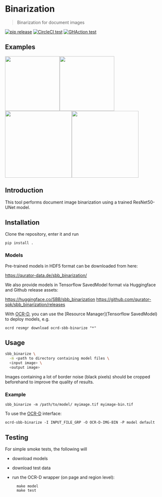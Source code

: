 # Binarization

> Binarization for document images

[![pip release](https://img.shields.io/pypi/v/sbb-binarization.svg)](https://pypi.org/project/sbb-binarization/)
[![CircleCI test](https://circleci.com/gh/qurator-spk/sbb_binarization.svg?style=svg)](https://circleci.com/gh/qurator-spk/sbb_binarization)
[![GHAction test](https://github.com/qurator-spk/sbb_binarization/actions/workflows/test.yml/badge.svg)](https://github.com/qurator-spk/sbb_binarization/actions/workflows/test.yml)

## Examples

<img src="https://user-images.githubusercontent.com/952378/63592437-e433e400-c5b1-11e9-9c2d-889c6e93d748.jpg" width="180"><img src="https://user-images.githubusercontent.com/952378/63592435-e433e400-c5b1-11e9-88e4-3e441b61fa67.jpg" width="180"><img src="https://user-images.githubusercontent.com/952378/63592440-e4cc7a80-c5b1-11e9-8964-2cd1b22c87be.jpg" width="220"><img src="https://user-images.githubusercontent.com/952378/63592438-e4cc7a80-c5b1-11e9-86dc-a9e9f8555422.jpg" width="220">

## Introduction

This tool performs document image binarization using a trained ResNet50-UNet model. 

## Installation

Clone the repository, enter it and run

`pip install .`

### Models

Pre-trained models in HDF5 format can be downloaded from here:

https://qurator-data.de/sbb_binarization/

We also provide models in Tensorflow SavedModel format via Huggingface and Github release assets:

https://huggingface.co/SBB/sbb_binarization
https://github.com/qurator-spk/sbb_binarization/releases

With [OCR-D](https://ocr-d.de/), you can use the [Resource Manager](Tensorflow SavedModel) to deploy models, e.g.

    ocrd resmgr download ocrd-sbb-binarize "*"


## Usage

```sh
sbb_binarize \
  -m <path to directory containing model files \
  <input image> \
  <output image>
```

Images containing a lot of border noise (black pixels) should be cropped beforehand to improve the quality of results.

### Example


    sbb_binarize -m /path/to/model/ myimage.tif myimage-bin.tif


To use the [OCR-D](https://ocr-d.de/en/spec/cli) interface:

    ocrd-sbb-binarize -I INPUT_FILE_GRP -O OCR-D-IMG-BIN -P model default


## Testing

For simple smoke tests, the following will
- download models
- download test data
- run the OCR-D wrapper (on page and region level):
    
        make model
        make test
    